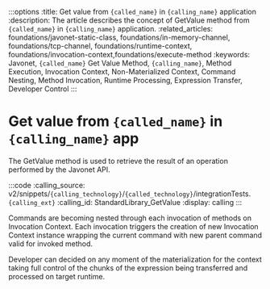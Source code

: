 :::options
:title: Get value from `{called_name}` in `{calling_name}` application
:description: The article describes the concept of GetValue method from `{called_name}` in `{calling_name}` application.
:related_articles: foundations/javonet-static-class, foundations/in-memory-channel, foundations/tcp-channel, foundations/runtime-context, foundations/invocation-context,foundations/execute-method
:keywords: Javonet, `{called_name}` Get Value Method, `{calling_name}`, Method Execution, Invocation Context, Non-Materialized Context, Command Nesting, Method Invocation, Runtime Processing, Expression Transfer, Developer Control
:::

# Get value from `{called_name}` in `{calling_name}` app
  
The GetValue method is used to retrieve the result of an operation performed by the Javonet API.

:::code
:calling_source: v2/snippets/`{calling_technology}`/`{called_technology}`/integrationTests.`{calling_ext}`
:calling_id: StandardLibrary_GetValue
:display: calling
:::
  
Commands are becoming nested through each invocation of methods on Invocation Context. Each invocation triggers the creation of new Invocation Context instance wrapping the current command with new parent command valid for invoked method.  
  
Developer can decided on any moment of the materialization for the context taking full control of the chunks of the expression being transferred and processed on target runtime.  
